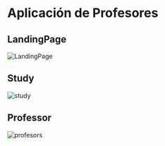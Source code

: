 # Aplicación de Profesores

## LandingPage
![LandingPage](https://user-images.githubusercontent.com/32208091/89333260-1d525080-d66b-11ea-8c7b-1d74e413be9b.png)

## Study
![study](https://user-images.githubusercontent.com/32208091/89333289-2511f500-d66b-11ea-9eac-2c3d5282a886.png)

## Professor
![profesors](https://user-images.githubusercontent.com/32208091/89333280-20e5d780-d66b-11ea-9a72-66bceb75b39b.png)
